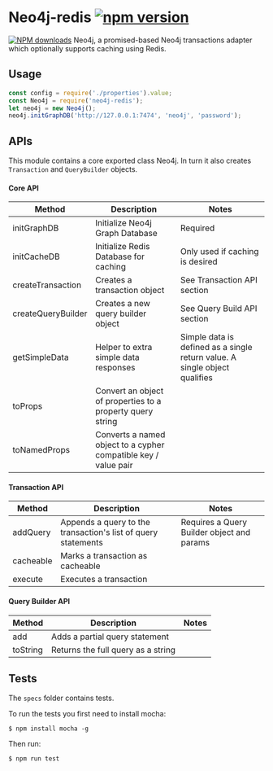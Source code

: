 # Neo4j-redis [![npm version](https://badge.fury.io/js/neo4j-redis.svg)](https://badge.fury.io/js/neo4j-redis)
<span class="badge-npmdownloads"><a href="https://npmjs.org/package/neo4j-redis" title="View this project on NPM"><img src="https://img.shields.io/npm/dm/neo4j-redis.svg" alt="NPM downloads" /></a></span>
Neo4j, a promised-based Neo4j transactions adapter which optionally supports caching using Redis.

## Usage
```javascript
const config = require('./properties').value;
const Neo4j = require('neo4j-redis');
let neo4j = new Neo4j();
neo4j.initGraphDB('http://127.0.0.1:7474', 'neo4j', 'password');
```

## APIs
This module contains a core exported class Neo4j. In turn it also creates `Transaction` and `QueryBuilder` objects.

#### Core API

| Method | Description | Notes |
| --- | --- | --- |
| initGraphDB | Initialize Neo4j Graph Database | Required |
| initCacheDB | Initialize Redis Database for caching | Only used if caching is desired |
| createTransaction | Creates a transaction object | See Transaction API section |
| createQueryBuilder | Creates a new query builder object | See Query Build API section |
| getSimpleData | Helper to extra simple data responses | Simple data is defined as a single return value.  A single object qualifies |
| toProps | Convert an object of properties to a property query string | |
| toNamedProps | Converts a named object to a cypher compatible key / value pair | |

#### Transaction API
| Method | Description | Notes |
| --- | --- | --- |
| addQuery | Appends a query to the transaction's list of query statements | Requires a Query Builder object and params |
| cacheable | Marks a transaction as cacheable ||
| execute | Executes a transaction ||

#### Query Builder API

| Method | Description | Notes |
| --- | --- | --- |
| add | Adds a partial query statement | |
| toString | Returns the full query as a string ||

## Tests

The `specs` folder contains tests.

To run the tests you first need to install mocha:

```shell
$ npm install mocha -g
```

Then run:

```shell
$ npm run test
```
